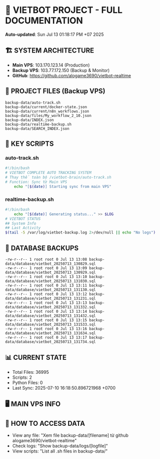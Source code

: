 # 🤖 VIETBOT PROJECT - FULL DOCUMENTATION
**Auto-updated**: Sun Jul 13 01:18:17 PM +07 2025

## 🏗️ SYSTEM ARCHITECTURE
- **Main VPS**: 103.170.123.14 (Production)
- **Backup VPS**: 103.77.172.150 (Backup & Monitor)
- **GitHub**: https://github.com/alogame3690/vietbot-realtime

## 📁 PROJECT FILES (Backup VPS)
```
backup-data/auto-track.sh
backup-data/current/docker-state.json
backup-data/current/n8n_workflows.json
backup-data/files/My_workflow_2_10.json
backup-data/INDEX.json
backup-data/realtime-backup.sh
backup-data/SEARCH_INDEX.json
```

## 🔧 KEY SCRIPTS
### auto-track.sh
```bash
#!/bin/bash
# VIETBOT COMPLETE AUTO TRACKING SYSTEM
# Thay thế toàn bộ /vietbot-brain/auto-track.sh
# Function: Sync từ Main VPS
    echo "[$(date)] Starting sync from main VPS"
```
### realtime-backup.sh
```bash
#!/bin/bash
    echo "[$(date)] Generating status..." >> $LOG
# VIETBOT STATUS
## System Info
## Last Activity
$(tail -5 /var/log/vietbot-backup.log 2>/dev/null || echo "No logs")
```

## 💾 DATABASE BACKUPS
```
-rw-r--r-- 1 root root 0 Jul 13 13:08 backup-data/database/vietbot_20250713_130829.sql
-rw-r--r-- 1 root root 0 Jul 13 13:09 backup-data/database/vietbot_20250713_130929.sql
-rw-r--r-- 1 root root 0 Jul 13 13:10 backup-data/database/vietbot_20250713_131030.sql
-rw-r--r-- 1 root root 0 Jul 13 13:11 backup-data/database/vietbot_20250713_131130.sql
-rw-r--r-- 1 root root 0 Jul 13 13:12 backup-data/database/vietbot_20250713_131231.sql
-rw-r--r-- 1 root root 0 Jul 13 13:13 backup-data/database/vietbot_20250713_131332.sql
-rw-r--r-- 1 root root 0 Jul 13 13:14 backup-data/database/vietbot_20250713_131432.sql
-rw-r--r-- 1 root root 0 Jul 13 13:15 backup-data/database/vietbot_20250713_131533.sql
-rw-r--r-- 1 root root 0 Jul 13 13:16 backup-data/database/vietbot_20250713_131634.sql
-rw-r--r-- 1 root root 0 Jul 13 13:17 backup-data/database/vietbot_20250713_131734.sql
```

## 📊 CURRENT STATE
- Total Files: 36995
- Scripts: 2
- Python Files: 0
- Last Sync: 2025-07-10 16:18:50.896721968 +0700

## 🖥️ MAIN VPS INFO


## 🚨 HOW TO ACCESS DATA
- View any file: "Xem file backup-data/[filename] từ github alogame3690/vietbot-realtime"
- Check logs: "Show backup-data/logs/[logfile]"
- View scripts: "List all .sh files in backup-data/"
